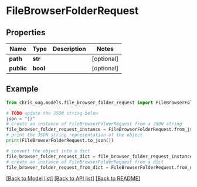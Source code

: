# FileBrowserFolderRequest


## Properties

Name | Type | Description | Notes
------------ | ------------- | ------------- | -------------
**path** | **str** |  | [optional] 
**public** | **bool** |  | [optional] 

## Example

```python
from chris_oag.models.file_browser_folder_request import FileBrowserFolderRequest

# TODO update the JSON string below
json = "{}"
# create an instance of FileBrowserFolderRequest from a JSON string
file_browser_folder_request_instance = FileBrowserFolderRequest.from_json(json)
# print the JSON string representation of the object
print(FileBrowserFolderRequest.to_json())

# convert the object into a dict
file_browser_folder_request_dict = file_browser_folder_request_instance.to_dict()
# create an instance of FileBrowserFolderRequest from a dict
file_browser_folder_request_from_dict = FileBrowserFolderRequest.from_dict(file_browser_folder_request_dict)
```
[[Back to Model list]](../README.md#documentation-for-models) [[Back to API list]](../README.md#documentation-for-api-endpoints) [[Back to README]](../README.md)


